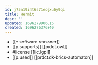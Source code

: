 ```yaml
---
id: j75n19i4t6s71eojxu6y9qi
title: Hermit
desc: ''
updated: 1696279906815
created: 1696276376840
---
```


- [[c.software.reasoner]]
- [[p.supports]] [[prdct.owl]]
- #license [[lic.lgpl]]
- [[p.used]] [[prdct.dk-brics-automaton]]